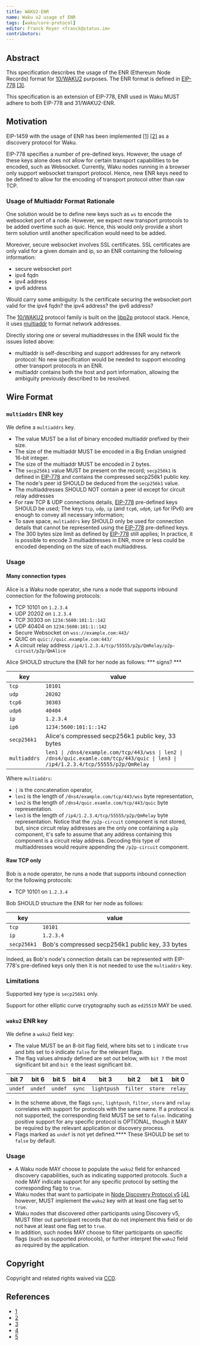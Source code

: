 ```yaml
---
title: WAKU2-ENR
name: Waku v2 usage of ENR
tags: [waku/core-protocol]
editor: Franck Royer <franck@status.im>
contributors:
---
```


## Abstract

This specification describes the usage of the ENR (Ethereum Node Records)
format for [10/WAKU2](https://github.com/vacp2p/rfc-index/blob/main/waku/standards/core/10/waku2.md) purposes.
The ENR format is defined in [EIP-778](https://eips.ethereum.org/EIPS/eip-778) [[3]](#references).

This specification is an extension of EIP-778, ENR used in Waku MUST adhere to both EIP-778 and 31/WAKU2-ENR.

## Motivation

EIP-1459 with the usage of ENR has been implemented [[1]](#references) [[2]](#references) as a discovery protocol for Waku.

EIP-778 specifies a number of pre-defined keys.
However, the usage of these keys alone does not allow for certain transport capabilities to be encoded,
such as Websocket.
Currently, Waku nodes running in a browser only support websocket transport protocol.
Hence, new ENR keys need to be defined to allow for the encoding of transport protocol other than raw TCP.

### Usage of Multiaddr Format Rationale

One solution would be to define new keys such as `ws` to encode the websocket port of a node.
However, we expect new transport protocols to be added overtime such as quic.
Hence, this would only provide a short term solution until another specification would need to be added.

Moreover, secure websocket involves SSL certificates.
SSL certificates are only valid for a given domain and ip, so an ENR containing the following information:

- secure websocket port
- ipv4 fqdn
- ipv4 address
- ipv6 address

Would carry some ambiguity: Is the certificate securing the websocket port valid for the ipv4 fqdn?
the ipv4 address?
the ipv6 address?

The [10/WAKU2](https://github.com/vacp2p/rfc-index/blob/main/waku/standards/core/10/waku2.md) protocol family is built on the [libp2p](https://github.com/libp2p/specs) protocol stack.
Hence, it uses [multiaddr](https://github.com/multiformats/multiaddr) to format network addresses.

Directly storing one or several multiaddresses in the ENR would fix the issues listed above:

- multiaddr is self-describing and support addresses for any network protocol:
  No new specification would be needed to support encoding other transport protocols in an ENR.
- multiaddr contains both the host and port information, allowing the ambiguity previously described to be resolved.

## Wire Format

### `multiaddrs` ENR key

We define a `multiaddrs` key.

- The value MUST be a list of binary encoded multiaddr prefixed by their size.
- The size of the multiaddr MUST be encoded in a Big Endian unsigned 16-bit integer.
- The size of the multiaddr MUST be encoded in 2 bytes.
- The `secp256k1` value MUST be present on the record;
  `secp256k1` is defined in [EIP-778](https://eips.ethereum.org/EIPS/eip-778) and contains the compressed secp256k1 public key.
- The node's peer id SHOULD be deduced from the `secp256k1` value.
- The multiaddresses SHOULD NOT contain a peer id except for circuit relay addresses
- For raw TCP & UDP connections details, [EIP-778](https://eips.ethereum.org/EIPS/eip-778) pre-defined keys SHOULD be used;
  The keys `tcp`, `udp`, `ip` (and `tcp6`, `udp6`, `ip6` for IPv6) are enough to convey all necessary information;
- To save space, `multiaddrs` key SHOULD only be used for connection details that cannot be represented using the [EIP-778](https://eips.ethereum.org/EIPS/eip-778) pre-defined keys.
- The 300 bytes size limit as defined by [EIP-778](https://eips.ethereum.org/EIPS/eip-778) still applies;
  In practice, it is possible to encode 3 multiaddresses in ENR, more or less could be encoded depending on the size of each multiaddress.

### Usage

#### Many connection types

Alice is a Waku node operator, she runs a node that supports inbound connection for the following protocols:

- TCP 10101 on `1.2.3.4`
- UDP 20202 on `1.2.3.4`
- TCP 30303 on `1234:5600:101:1::142`
- UDP 40404 on `1234:5600:101:1::142`
- Secure Websocket on `wss://example.com:443/`
- QUIC on `quic://quic.example.com:443/`
- A circuit relay address `/ip4/1.2.3.4/tcp/55555/p2p/QmRelay/p2p-circuit/p2p/QmAlice`

Alice SHOULD structure the ENR for her node as follows: *** signs? ***

| key          | value                                                                                                                                                               |
| ------------ | ------------------------------------------------------------------------------------------------------------------------------------------------------------------- |
| `tcp`        | `10101`                                                                                                                                                             |
| `udp`        | `20202`                                                                                                                                                             |
| `tcp6`       | `30303`                                                                                                                                                             |
| `udp6`       | `40404`                                                                                                                                                             |
| `ip`         | `1.2.3.4`                                                                                                                                                           |
| `ip6`        | `1234:5600:101:1::142`                                                                                                                                              |
| `secp256k1`  | Alice's compressed secp256k1 public key, 33 bytes                                                                                                                   |
| `multiaddrs` | <code>len1 &#124; /dns4/example.com/tcp/443/wss &#124; len2 &#124; /dns4/quic.examle.com/tcp/443/quic &#124; len3 &#124; /ip4/1.2.3.4/tcp/55555/p2p/QmRelay </code> |

Where `multiaddrs`:

- `|` is the concatenation operator,
- `len1` is the length of `/dns4/example.com/tcp/443/wss` byte representation,
- `len2` is the length of `/dns4/quic.examle.com/tcp/443/quic` byte representation.
- `len3` is the length of `/ip4/1.2.3.4/tcp/55555/p2p/QmRelay` byte representation. Notice that the `/p2p-circuit` component is not stored, but, since circuit relay addresses are the only one containing a `p2p` component, it's safe to assume that any address containing this component is a circuit relay address. Decoding this type of multiaddresses would require appending the `/p2p-circuit` component.

#### Raw TCP only

Bob is a node operator, he runs a node that supports inbound connection for the following protocols:

- TCP 10101 on `1.2.3.4`

Bob SHOULD structure the ENR for her node as follows:

| key         | value                                           |
| ----------- | ----------------------------------------------- |
| `tcp`       | `10101`                                         |
| `ip`        | `1.2.3.4`                                       |
| `secp256k1` | Bob's compressed secp256k1 public key, 33 bytes |

Indeed, as Bob's node's connection details can be represented with EIP-778's pre-defined keys only
then it is not needed to use the `multiaddrs` key.

### Limitations

Supported key type is `secp256k1` only.

Support for other elliptic curve cryptography such as `ed25519` MAY be used.

### `waku2` ENR key

We define a `waku2` field key:

- The value MUST be an 8-bit flag field,
  where bits set to `1` indicate `true` and bits set to `0` indicate `false` for the relevant flags.
- The flag values already defined are set out below,
  with `bit 7` the most significant bit and `bit 0` the least significant bit.

| bit 7   | bit 6   | bit 5   | bit 4   | bit 3       | bit 2    | bit 1   | bit 0   |
| ------- | ------- | ------- | ------- | ----------- | -------- | ------- | ------- |
| `undef` | `undef` | `undef` | `sync` | `lightpush` | `filter` | `store` | `relay` |

- In the scheme above, the flags `sync`, `lightpush`, `filter`, `store` and `relay` correlates with support for protocols with the same name.
  If a protocol is not supported, the corresponding field MUST be set to `false`.
  Indicating positive support for any specific protocol is OPTIONAL,
  though it MAY be required by the relevant application or discovery process.
- Flags marked as `undef` is not yet defined.****
  These SHOULD be set to `false` by default.

### Usage

- A Waku node MAY choose to populate the `waku2` field for enhanced discovery capabilities,
  such as indicating supported protocols.
  Such a node MAY indicate support for any specific protocol by setting the corresponding flag to `true`.
- Waku nodes that want to participate in [Node Discovery Protocol v5](https://github.com/vacp2p/rfc-index/blob/main/waku/standards/core/33/discv5.md) [[4]](#references), however,
  MUST implement the `waku2` key with at least one flag set to `true`.
- Waku nodes that discovered other participants using Discovery v5,
  MUST filter out participant records that do not implement this field or do not have at least one flag set to `true`.
- In addition, such nodes MAY choose to filter participants on specific flags (such as supported protocols),
  or further interpret the `waku2` field as required by the application.

## Copyright

Copyright and related rights waived via [CC0](https://creativecommons.org/publicdomain/zero/1.0/).

## References

- [1](https://github.com/vacp2p/rfc-index/blob/main/waku/standards/core/10/waku2.md)
- [2](https://github.com/status-im/nim-waku/pull/690)
- [3](https://github.com/vacp2p/rfc/issues/462#issuecomment-943869940)
- [4](https://eips.ethereum.org/EIPS/eip-778)
- [5](https://github.com/ethereum/devp2p/blob/master/discv5/discv5.md)
